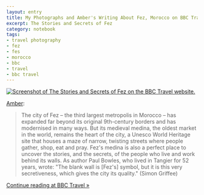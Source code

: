 ```yaml
--- 
layout: entry
title: My Photographs and Amber's Writing About Fez, Morocco on BBC Travel
excerpt: The Stories and Secrets of Fez
category: notebook
tags: 
- travel photography
- fez
- fes
- morocco
- bbc
- travel
- bbc travel
---
```


<a style="border:0;" href="http://www.bbc.com/travel/slideshow/20140626-the-stories-and-secrets-of-fez">![Screenshot of The Stories and Secrets of Fez on the BBC Travel website.](/images/bbc-travel-fez.jpg)</a>

[Amber](http://amberpaulen.com):

> The city of Fez – the third largest metropolis in Morocco – has expanded far beyond its original 9th-century borders and has modernised in many ways. But its medieval medina, the oldest market in the world, remains the heart of the city, a Unesco World Heritage site that houses a maze of narrow, twisting streets where people gather, shop, eat and pray. Fez's medina is also a perfect place to uncover the stories, and the secrets, of the people who live and work behind its walls. As author Paul Bowles, who lived in Tangier for 52 years, wrote: "The blank wall is [Fez's] symbol, but it is this very secretiveness, which gives the city its quality." (Simon Griffee)

[Continue reading at BBC Travel »][fez]

[fez]: http://www.bbc.com/travel/slideshow/20140626-the-stories-and-secrets-of-fez